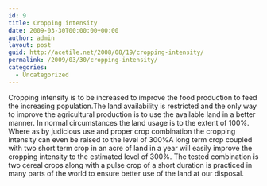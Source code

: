 ```yaml
---
id: 9
title: Cropping intensity
date: 2009-03-30T00:00:00+00:00
author: admin
layout: post
guid: http://acetile.net/2008/08/19/cropping-intensity/
permalink: /2009/03/30/cropping-intensity/
categories:
  - Uncategorized
---
```

Cropping intensity is to be increased to improve the food production to feed the increasing population.The land availability is restricted and the only way to improve the agricultural production is to use the available land in a better manner. In normal circumstances the land usage is to the extent of 100%. Where as by judicious use and proper crop combination the cropping intensity can even be raised to the level of 300%A long term crop coupled with two short term crop in an acre of land in a year will easily improve the cropping intensity to the estimated level of 300%. The tested combination is two cereal crops along with a pulse crop of a short duration is practiced in many parts of the world to ensure better use of the land at our disposal.